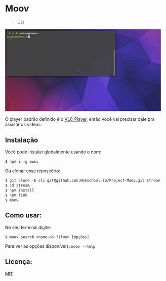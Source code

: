 # Moov

> CLI

![Using](use.gif "Using")

O player padrão definido é o [VLC Player][2], então você vai precisar dele pra assistir os vídeos.

## Instalação

Você pode instalar globalmente usando o npm:

```
$ npm i -g moov
```

Ou clonar esse repositório:

```
$ git clone -b cli git@github.com:Webschool-io/Project-Moov.git stream
$ cd stream
$ npm install
$ npm link
$ moov
```

## Como usar:

No seu terminal digite:

```
$ moov search <nome-do-filme> [opções]
```

Para ver as opções disponíveis: `moov --help`

## Licença:

[MIT][3]

[2]: http://www.videolan.org/vlc/ "VLC Player :3"
[3]: https://github.com/Webschool-io/Project-Moov/blob/cli/LICENSE "Licença"
